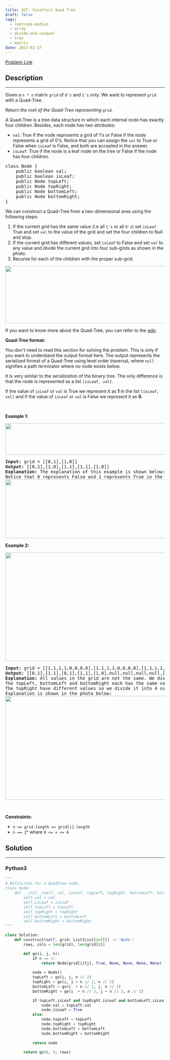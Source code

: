 ```yaml
---
title: 427. Construct Quad Tree
draft: false
tags: 
  - leetcode-medium
  - array
  - divide-and-conquer
  - tree
  - matrix
date: 2023-02-27
---
```


[Problem Link](https://leetcode.com/problems/construct-quad-tree/)

## Description

---
<p>Given a <code>n * n</code> matrix <code>grid</code> of <code>0&#39;s</code> and <code>1&#39;s</code> only. We want to represent <code>grid</code> with a Quad-Tree.</p>

<p>Return <em>the root of the Quad-Tree representing </em><code>grid</code>.</p>

<p>A Quad-Tree is a tree data structure in which each internal node has exactly four children. Besides, each node has two attributes:</p>

<ul>
	<li><code>val</code>: True if the node represents a grid of 1&#39;s or False if the node represents a grid of 0&#39;s. Notice that you can assign the <code>val</code> to True or False when <code>isLeaf</code> is False, and both are accepted in the answer.</li>
	<li><code>isLeaf</code>: True if the node is a leaf node on the tree or False if the node has four children.</li>
</ul>

<pre>
class Node {
    public boolean val;
    public boolean isLeaf;
    public Node topLeft;
    public Node topRight;
    public Node bottomLeft;
    public Node bottomRight;
}</pre>

<p>We can construct a Quad-Tree from a two-dimensional area using the following steps:</p>

<ol>
	<li>If the current grid has the same value (i.e all <code>1&#39;s</code> or all <code>0&#39;s</code>) set <code>isLeaf</code> True and set <code>val</code> to the value of the grid and set the four children to Null and stop.</li>
	<li>If the current grid has different values, set <code>isLeaf</code> to False and set <code>val</code> to any value and divide the current grid into four sub-grids as shown in the photo.</li>
	<li>Recurse for each of the children with the proper sub-grid.</li>
</ol>
<img alt="" src="https://assets.leetcode.com/uploads/2020/02/11/new_top.png" style="width: 777px; height: 181px;" />
<p>If you want to know more about the Quad-Tree, you can refer to the <a href="https://en.wikipedia.org/wiki/Quadtree">wiki</a>.</p>

<p><strong>Quad-Tree format:</strong></p>

<p>You don&#39;t need to read this section for solving the problem. This is only if you want to understand the output format here. The output represents the serialized format of a Quad-Tree using level order traversal, where <code>null</code> signifies a path terminator where no node exists below.</p>

<p>It is very similar to the serialization of the binary tree. The only difference is that the node is represented as a list <code>[isLeaf, val]</code>.</p>

<p>If the value of <code>isLeaf</code> or <code>val</code> is True we represent it as <strong>1</strong> in the list <code>[isLeaf, val]</code> and if the value of <code>isLeaf</code> or <code>val</code> is False we represent it as <strong>0</strong>.</p>

<p>&nbsp;</p>
<p><strong class="example">Example 1:</strong></p>
<img alt="" src="https://assets.leetcode.com/uploads/2020/02/11/grid1.png" style="width: 777px; height: 99px;" />
<pre>
<strong>Input:</strong> grid = [[0,1],[1,0]]
<strong>Output:</strong> [[0,1],[1,0],[1,1],[1,1],[1,0]]
<strong>Explanation:</strong> The explanation of this example is shown below:
Notice that 0 represents False and 1 represents True in the photo representing the Quad-Tree.
<img alt="" src="https://assets.leetcode.com/uploads/2020/02/12/e1tree.png" style="width: 777px; height: 186px;" />
</pre>

<p><strong class="example">Example 2:</strong></p>

<p><img alt="" src="https://assets.leetcode.com/uploads/2020/02/12/e2mat.png" style="width: 777px; height: 343px;" /></p>

<pre>
<strong>Input:</strong> grid = [[1,1,1,1,0,0,0,0],[1,1,1,1,0,0,0,0],[1,1,1,1,1,1,1,1],[1,1,1,1,1,1,1,1],[1,1,1,1,0,0,0,0],[1,1,1,1,0,0,0,0],[1,1,1,1,0,0,0,0],[1,1,1,1,0,0,0,0]]
<strong>Output:</strong> [[0,1],[1,1],[0,1],[1,1],[1,0],null,null,null,null,[1,0],[1,0],[1,1],[1,1]]
<strong>Explanation:</strong> All values in the grid are not the same. We divide the grid into four sub-grids.
The topLeft, bottomLeft and bottomRight each has the same value.
The topRight have different values so we divide it into 4 sub-grids where each has the same value.
Explanation is shown in the photo below:
<img alt="" src="https://assets.leetcode.com/uploads/2020/02/12/e2tree.png" style="width: 777px; height: 328px;" />
</pre>

<p>&nbsp;</p>
<p><strong>Constraints:</strong></p>

<ul>
	<li><code>n == grid.length == grid[i].length</code></li>
	<li><code>n == 2<sup>x</sup></code> where <code>0 &lt;= x &lt;= 6</code></li>
</ul>


## Solution

---
### Python3
``` py title='construct-quad-tree'
"""
# Definition for a QuadTree node.
class Node:
    def __init__(self, val, isLeaf, topLeft, topRight, bottomLeft, bottomRight):
        self.val = val
        self.isLeaf = isLeaf
        self.topLeft = topLeft
        self.topRight = topRight
        self.bottomLeft = bottomLeft
        self.bottomRight = bottomRight
"""

class Solution:
    def construct(self, grid: List[List[int]]) -> 'Node':
        rows, cols = len(grid), len(grid[0])

        def go(i, j, n):
            if n == 1:
                return Node(grid[i][j], True, None, None, None, None)
            
            node = Node()
            topLeft = go(i, j, n // 2)
            topRight = go(i, j + n // 2, n // 2)
            bottomLeft = go(i  + n // 2, j, n // 2)
            bottomRight = go(i  + n // 2, j + n // 2, n // 2)

            if topLeft.isLeaf and topRight.isLeaf and bottomLeft.isLeaf and bottomRight.isLeaf and topLeft.val == topRight.val == bottomLeft.val == bottomRight.val == grid[i][j]:
                node.val = topLeft.val
                node.isLeaf = True
            else:
                node.topLeft = topLeft
                node.topRight = topRight
                node.bottomLeft = bottomLeft
                node.bottomRight = bottomRight
            
            return node
        
        return go(0, 0, rows)
```

